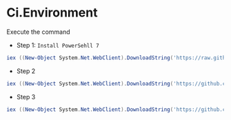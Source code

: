 # Ci.Environment

Execute the command

- Step 1: `Install PowerSehll 7`
``` powershell
iex ((New-Object System.Net.WebClient).DownloadString('https://raw.githubusercontent.com/lettucebo/Ci.Environment/master/Personal/01.ENVIRONMENT-MONEY-INSTALL.ps1'))
```

- Step 2
``` powershell
iex ((New-Object System.Net.WebClient).DownloadString('https://github.com/lettucebo/Ci.Environment/raw/master/Personal/02. ENVIRONMENT-MONEY-INSTALL.ps1'))
```

- Step 3
``` powershell
iex ((New-Object System.Net.WebClient).DownloadString('https://github.com/lettucebo/Ci.Environment/raw/master/Personal/03. ENVIRONMENT-MONEY-INSTALL.ps1'))
```